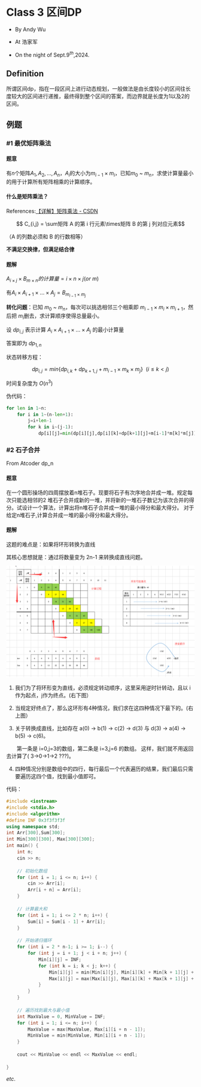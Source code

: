 # Class 3 区间DP

- By Andy Wu

- At 浩家军

- On the night of Sept.9$^{th}$,2024.

## Definition

所谓区间dp，指在一段区间上进行动态规划，一般做法是由长度较小的区间往长度较大的区间进行递推，最终得到整个区间的答案，而边界就是长度为1以及2的区间。

## 例题

### #1 最优矩阵乘法

#### 题意

有$n$个矩阵$A_1,A_2,...,A_n$，$A_i$的大小为$m_{i-1} \times m_i$，已知$m_0$ ~ $m_n$，求使计算量最小的用于计算所有矩阵相乘的计算顺序。

#### 什么是矩阵乘法？

References:[【详解】矩阵乘法 - CSDN](https://blog.csdn.net/STRVE/article/details/106739349)

$$ C_{i,j} = \sum矩阵 A 的第 i 行元素\times矩阵 B 的第 j 列对应元素$$

（A 的列数必须和 B 的行数相等）

**不满足交换律，但满足结合律**

#### 题解

$A_{i\times j} \times B_{m \times n} 的计算量 = i \times n \times j (or \ m)$

有$A_i \times A_{i+1} \times ... \times A_j = B_{m_{i-1} \times {m_j}}$

**转化问题**：已知 $m_0$ ~ $m_n$，每次可以挑选相邻三个相乘即 $m_{i-1} \times m_i \times m_{i+1}$，然后把  $m_i$删去，求计算顺序使得总量最小。

设 $dp_{i,j}$ 表示计算 $A_i \times A_{i+1} \times ... \times A_j$ 的最小计算量

答案即为 $dp_{1,n}$

状态转移方程：

$$ dp_{i,j} = min \{ dp_{i,k} + dp_{k+1,j}+m_{i-1} \times m_k \times m_{j} \}\ \ (i \le k \lt j) $$

时间复杂度为 $O(n^3)$

伪代码：

```py
for len in 1~n:
    for i in 1~(n-len+1):
        j=i+len-1
        for k in i~(j-1):
            dp[i][j]=min(dp[i][j],dp[i][k]+dp[k+1][j]+m[i-1]*m[k]*m[j])
```

### #2 石子合并

From Atcoder dp_n

#### 题意

在一个圆形操场的四周摆放着n堆石子。现要将石子有次序地合并成一堆。规定每次只能选相邻的2 堆石子合并成新的一堆，并将新的一堆石子数记为该次合并的得分。试设计一个算法，计算出将n堆石子合并成一堆的最小得分和最大得分。
对于给定n堆石子,计算合并成一堆的最小得分和最大得分。

#### 题解

这题的难点是：如果将环形转换为直线

其核心思想就是：通过将数量变为 2n-1 来转换成直线问题。

![Explanation](../../../Resource/Class%203%20区间DP%20-%201.png)

1. 我们为了将环形变为直线，必须规定转动顺序，这里采用逆时针转动，且以 i 作为起点，j作为终点。(右下图）

2. 当规定好终点了，那么这环形有4种情况，我们求在这四种情况下最下的。(右上图）

3. 关于转换成直线，比如存在 a(0) -> b(1) -> c(2) -> d(3) 与 d(3) -> a(4) -> b(5) -> c(6)。

　　第一条是 i=0,j=3的数组，第二条是 i=3,j=6 的数组。 这样，我们就不用返回去计算了( 3->0->1->2 ???)。

4. 四种情况分别是数组中的四行，每行最后一个代表遍历的结果，我们最后只需要遍历这四个值，找到最小值即可。

代码：
```cpp
#include <iostream>
#include <stdio.h>
#include <algorithm>
#define INF 0x3f3f3f3f
using namespace std;
int Arr[300],Sum[300];
int Min[300][300], Max[300][300];
int main() {
    int n;
    cin >> n;

    // 初始化数组
    for (int i = 1; i <= n; i++) {
        cin >> Arr[i];
        Arr[i + n] = Arr[i];
    }

    // 计算最大和
    for (int i = 1; i <= 2 * n; i++) {
        Sum[i] = Sum[i - 1] + Arr[i];
    }

    // 开始递归循环
    for (int i = 2 * n-1; i >= 1; i--) {
        for (int j = i + 1; j < i + n; j++) {
            Min[i][j] = INF;
            for (int k = i; k < j; k++) {
                Min[i][j] = min(Min[i][j], Min[i][k] + Min[k + 1][j] + Sum[j] - Sum[i - 1]);
                Max[i][j] = max(Max[i][j], Max[i][k] + Max[k + 1][j] + Sum[j] - Sum[i - 1]);
            }
        }
    }

    // 遍历找到最大与最小值
    int MaxValue = 0, MinValue = INF;
    for (int i = 1; i <= n; i++) {
        MaxValue = max(MaxValue, Max[i][i + n - 1]);
        MinValue = min(MinValue, Min[i][i + n - 1]);
    }

    cout << MinValue << endl << MaxValue << endl;

}
```

$etc.$